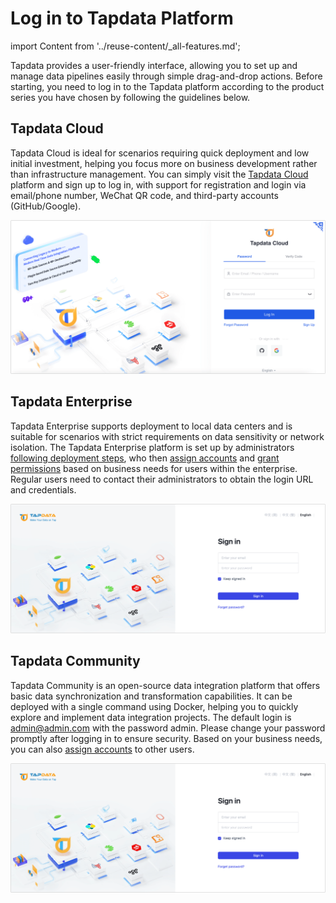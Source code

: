 # Log in to Tapdata Platform
import Content from '../reuse-content/_all-features.md';

<Content />

Tapdata provides a user-friendly interface, allowing you to set up and manage data pipelines easily through simple drag-and-drop actions. Before starting, you need to log in to the Tapdata platform according to the product series you have chosen by following the guidelines below.

## Tapdata Cloud

Tapdata Cloud is ideal for scenarios requiring quick deployment and low initial investment, helping you focus more on business development rather than infrastructure management. You can simply visit the [Tapdata Cloud](https://cloud.tapdata.net/console/v3/) platform and sign up to log in, with support for registration and login via email/phone number, WeChat QR code, and third-party accounts (GitHub/Google).

![Log in to Tapdata Cloud](../images/login-cloud.png)

## Tapdata Enterprise

Tapdata Enterprise supports deployment to local data centers and is suitable for scenarios with strict requirements on data sensitivity or network isolation. The Tapdata Enterprise platform is set up by administrators [following deployment steps](../quick-start/install/install-tapdata-enterprise/README.md), who then [assign accounts](../user-guide/manage-system/manage-user.md) and [grant permissions](../user-guide/manage-system/manage-role.md) based on business needs for users within the enterprise. Regular users need to contact their administrators to obtain the login URL and credentials.

![Log in to Tapdata Enterprise](../images/login-on-prem.png)

## Tapdata Community

Tapdata Community is an open-source data integration platform that offers basic data synchronization and transformation capabilities. It can be deployed with a single command using Docker, helping you to quickly explore and implement data integration projects. The default login is admin@admin.com with the password admin. Please change your password promptly after logging in to ensure security. Based on your business needs, you can also [assign accounts](../user-guide/manage-system/manage-user.md) to other users.

![Login to Tapdata Community](../images/login-on-prem.png)